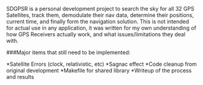 SDGPSR is a personal development project to search the sky for all 32 GPS Satellites, track them, demodulate their nav data, determine their positions, current time, and finally form the navigation solution. 
This is not intended for actual use in any application, it was written for my own understanding of how GPS Receivers actually work, and what issues/limitations they deal with. 

###Major items that still need to be implemented:

*Satellite Errors (clock, relativistic, etc)
*Sagnac effect
*Code cleanup from original development
*Makefile for shared library
*Writeup of the process and results
